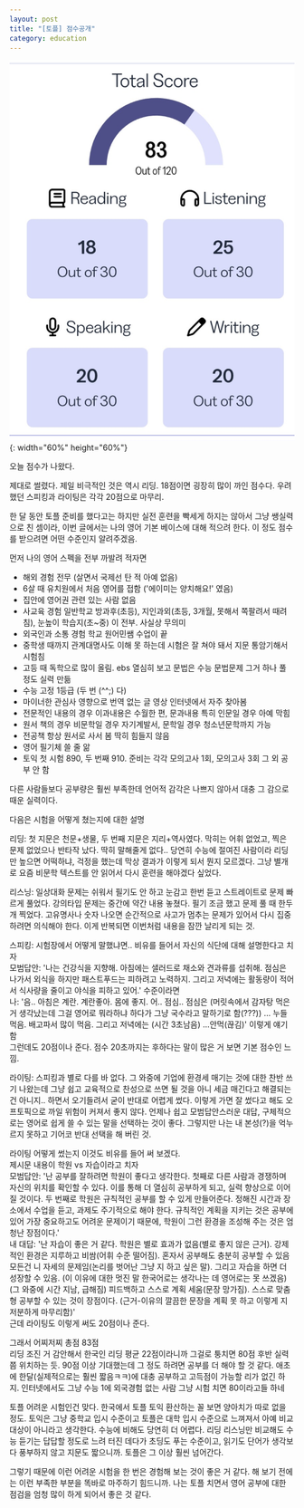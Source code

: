 ```yaml
---
layout: post
title: "[토플] 점수공개"
category: education
---
```

![toefl_score.jpg](/assets/img/toefl_score.jpg){: width="60%" height="60%"}

오늘 점수가 나왔다.

제대로 썰렸다. 제일 비극적인 것은 역시 리딩.
18점이면 굉장히 많이 까인 점수다.
우려했던 스피킹과 라이팅은 각각 20점으로 마무리.

한 달 동안 토플 준비를 했다고는 하지만
실전 훈련을 빡세게 하지는 않아서
그냥 쌩실력으로 친 셈이라,
이번 글에서는 나의 영어 기본 베이스에 대해 적으려 한다.
이 정도 점수를 받으려면 어떤 수준인지 알려주겠음.

먼저 나의 영어 스펙을 전부 까발려 적자면

- 해외 경험 전무 (살면서 국제선 탄 적 아예 없음)
- 6살 때 유치원에서 처음 영어를 접함 ('에이미는 양치해요!' 였음)
- 집안에 영어권 관련 있는 사람 없음
- 사교육 경험 일반학교 방과후(초등), 지인과외(초등, 3개월, 못해서 쪽팔려서 때려침), 눈높이 학습지(초~중) 이 전부. 사실상 무의미
- 외국인과 소통 경험 학교 원어민쌤 수업이 끝
- 중학생 때까지 관계대명사도 이해 못 하는데 시험은 잘 쳐야 돼서 지문 통암기해서 시험침
- 고등 때 독학으로 많이 올림. ebs 열심히 보고 문법은 수능 문법문제 그거 하나 풀 정도 실력 만듦
- 수능 고정 1등급 (두 번 (^^;) 다)
- 마이너한 관심사 영향으로 번역 없는 글 영상 인터넷에서 자주 찾아봄
- 전문적인 내용의 경우 이과내용은 수월한 편, 문과내용 특히 인문일 경우 아예 막힘
- 원서 책의 경우 비문학일 경우 자기계발서, 문학일 경우 청소년문학까지 가능
- 전공책 항상 원서로 사서 봄 딱히 힘들지 않음
- 영어 필기체 쓸 줄 앎
- 토익 첫 시험 890, 두 번째 910. 준비는 각각 모의고사 1회, 모의고사 3회 그 외 공부 안 함

다른 사람들보다 공부량은 훨씬 부족한데 언어적 감각은 나쁘지 않아서
대충 그 감으로 때운 실력이다.

다음은 시험을 어떻게 쳤는지에 대한 설명

리딩: 첫 지문은 천문+생물, 두 번째 지문은 지리+역사였다. 
막히는 어휘 없었고, 찍은 문제 없었으나 반타작 났다.
딱히 말해줄게 없다.. 당연히 수능에 절여진 사람이라 리딩만 높으면 어떡하냐, 걱정을 했는데
막상 결과가 이렇게 되서 뭔지 모르겠다. 그냥 별개로 요즘 비문학 텍스트를 안 읽어서 다시 훈련을 해야겠다 싶었다.

리스닝: 일상대화 문제는 쉬워서 필기도 안 하고 눈감고 한번 듣고 스트레이트로 문제 빠르게 풀었다.
강의타입 문제는 중간에 약간 내용 놓쳤다. 필기 조금 했고 문제 풀 때 한두 개 찍었다.
고유명사나 숫자 나오면 순간적으로 사고가 멈추는 문제가 있어서 다시 집중하려면 의식해야 한다.
이게 반복되면 이번처럼 내용을 잠깐 날리게 되는 것.

스피킹: 시험장에서 어떻게 말했냐면..
비유를 들어서 자신의 식단에 대해 설명한다고 치자\
모범답안: '나는 건강식을 지향해. 아침에는 샐러드로 채소와 견과류를 섭취해. 점심은 나가서 외식을 하지만 패스트푸드는 피하려고 노력하지.
그리고 저녁에는 활동량이 적어서 식사량을 줄이고 야식을 피하고 있어.' 수준이라면\
나: '음.. 아침은 계란. 계란좋아. 몸에 좋지. 어.. 점심.. 점심은 (머릿속에서 감자탕 먹은 거 생각났는데 그걸 영어로 뭐라하냐 하다가 그냥 국수라고
말하기로 함(???)) ... 누들 먹음. 배고파서 많이 먹음. 그리고 저녁에는 (시간 3초남음) ...안먹(끊김)'
이렇게 얘기함\
그런데도 20점이나 준다. 점수 20초까지는 후하다는 말이 많은 거 보면 기본 점수인 느낌.

라이팅: 스피킹과 별로 다를 바 없다.
그 와중에 기업에 환경세 매기는 것에 대한 찬반 쓰기 나왔는데
그냥 쉽고 교육적으로 찬성으로 쓰면 될 것을
아니 세금 매긴다고 해결되는 건 아니지.. 하면서 오기들려서 굳이 반대로 어렵게 썼다.
이렇게 가면 잘 썼다고 해도 오프토픽으로 까일 위험이 커져서 좋지 않다.
언제나 쉽고 모범답안스러운 대답, 구체적으로는 영어로 쉽게 쓸 수 있는 말을 선택하는 것이 좋다.
그렇지만 나는 내 본성(?)을 억누르지 못하고 기어코 반대 선택을 해 버린 것.

라이팅 어떻게 썼는지 이것도 비유를 들어 써 보겠다.\
제시문 내용이 학원 vs 자습이라고 치자\
모범답안: '난 공부를 잘하려면 학원이 좋다고 생각한다. 첫째로 다른 사람과 경쟁하며 자신의 위치를 확인할 수 있다. 이를 통해 
더 열심히 공부하게 되고, 실력 향상으로 이어질 것이다. 두 번째로 학원은 규칙적인 공부를 할 수 있게 만들어준다. 정해진 시간과
장소에서 수업을 듣고, 과제도 주기적으로 해야 한다. 규칙적인 계획을 지키는 것은 공부에 있어 가장 중요하고도 어려운 문제이기 때문에, 
학원이 그런 환경을 조성해 주는 것은 엄청난 장점이다.'\
내 대답: '난 자습이 좋은 거 같다. 학원은 별로 효과가 없음(별로 좋지 않은 근거). 강제적인 환경은 지루하고 비쌈(어휘 수준 떨어짐). 혼자서 공부해도
충분히 공부할 수 있음 모든건 니 자세의 문제임(논리를 벗어난 그냥 지 하고 싶은 말). 그리고 자습을 하면 더 성장할 수 있음. (이 이유에 대한 멋진 말 한국어로는
생각나는 데 영어로는 못 쓰겠음) (그 와중에 시간 지남, 급해짐) 피드백하고 스스로 계획 세움(문장 망가짐). 스스로 맞춤형 공부할 수 있는 것이 장점이다.
(근거-이유의 깔끔한 문장을 계획 못 하고 이렇게 지저분하게 마무리함)'\
근데 라이팅도 이렇게 써도 20점이나 준다.

그래서 어찌저찌 총점 83점\
리딩 조진 거 감안해서 한국인 리딩 평균 22점이라니까 그걸로 퉁치면
80점 후반 실력쯤 위치하는 듯.
90점 이상 기대했는데 그 정도 하려면 공부를 더 해야 할 것 같다.
애초에 한달(실제적으로는 훨씬 짧음ㅋㅋ)에 대충 공부하고 고득점이 가능할 리가 없긴 하지.
인터넷에서도 그냥 수능 1에 외국경험 없는 사람 그냥 시험 치면 80이라고들 하네

토플 어려운 시험인건 맞다. 한국에서 토플 토익 환산하는 꼴 보면 양아치가 따로 없을 정도.
토익은 그냥 중학교 입시 수준이고 토플은 대학 입시 수준으로 느껴져서 아예 비교 대상이 아니라고 생각한다.
수능에 비해도 당연히 더 어렵다. 리딩 리스닝만 비교해도
수능 듣기는 답답할 정도로 느려 터진 데다가 초딩도 푸는 수준이고,
읽기도 단어가 생각보다 풍부하지 않고 지문도 짧으니까.
토플은 그 이상 훨씬 넘어간다.

그렇기 때문에 이런 어려운 시험을 한 번은 경험해 보는 것이 좋은 거 같다.
해 보기 전에는 이런 부족한 부분을 똑바로 마주하기 힘드니까.
나는 토플 치면서 영어 공부에 대한 점검을 엄청 많이 하게 되어서 좋은 것 같다.